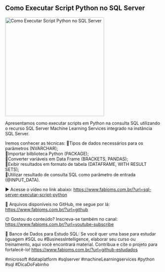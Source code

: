 ## Como Executar Script Python no SQL Server

<img src="https://fabioms.com.br/uploads/youtube/2z1GlTjfSiY.png" alt="Como Executar Script Python no SQL Server" title="SQL Server (R, Python)" width="320"/>

Apresentamos como executar scripts em Python na consulta SQL utilizando o recurso SQL Server Machine Learning Services integrado na instância SQL Server.

Iremos conhecer as técnicas:
🔹Tipos de dados necessários para os parâmetros (NVARCHAR);  
🔹Importar bilblioteca Python (PACKAGE);  
🔹Converter variáveis em Data Frame (BRACKETS, PANDAS);  
🔹Exibir resultados em formato de tabela (DATAFRAME, WITH RESULT SETS);  
🔹Utilizar resultado de consulta SQL como parâmetro de entrada (@INPUT_DATA).  

▶️ Acesse o vídeo no link abaixo:
https://www.fabioms.com.br/?url=sql-server-executar-script-python

📁 Arquivos disponíveis no GitHub, me segue por lá:
https://www.fabioms.com.br/?url=github

😉 Gostou do conteúdo? Inscreva-se também no canal:
https://www.fabioms.com.br/?url=youtube-subscribe 

🎁 Banco de Dados para Estudo SQL:
Se você quer uma base para estudar liguagem #SQL ou #BusinessIntelligence, elaborar seu curso ou treinamento, aqui você encontrará material. 
Contribua e cite o projeto para fortalecê-lo!
https://www.fabioms.com.br/?url=github-estudados

#microsoft #dataplatform #sqlserver #machineLearningservices #python #sql #DicaDoFabinho
